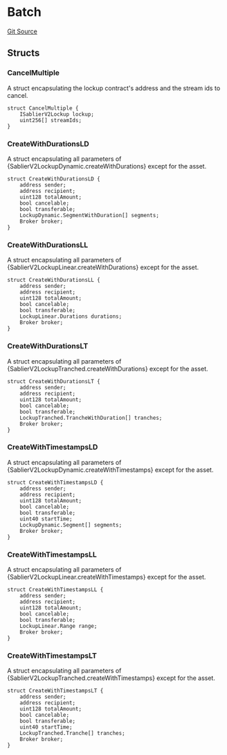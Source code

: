 # Batch

[Git Source](https://github.com/sablier-labs/v2-periphery/blob/a3131838ec731b38b1e2e03735fba874ab66f5e2/src/types/DataTypes.sol)

## Structs

### CancelMultiple

A struct encapsulating the lockup contract's address and the stream ids to cancel.

```solidity
struct CancelMultiple {
    ISablierV2Lockup lockup;
    uint256[] streamIds;
}
```

### CreateWithDurationsLD

A struct encapsulating all parameters of {SablierV2LockupDynamic.createWithDurations} except for the asset.

```solidity
struct CreateWithDurationsLD {
    address sender;
    address recipient;
    uint128 totalAmount;
    bool cancelable;
    bool transferable;
    LockupDynamic.SegmentWithDuration[] segments;
    Broker broker;
}
```

### CreateWithDurationsLL

A struct encapsulating all parameters of {SablierV2LockupLinear.createWithDurations} except for the asset.

```solidity
struct CreateWithDurationsLL {
    address sender;
    address recipient;
    uint128 totalAmount;
    bool cancelable;
    bool transferable;
    LockupLinear.Durations durations;
    Broker broker;
}
```

### CreateWithDurationsLT

A struct encapsulating all parameters of {SablierV2LockupTranched.createWithDurations} except for the asset.

```solidity
struct CreateWithDurationsLT {
    address sender;
    address recipient;
    uint128 totalAmount;
    bool cancelable;
    bool transferable;
    LockupTranched.TrancheWithDuration[] tranches;
    Broker broker;
}
```

### CreateWithTimestampsLD

A struct encapsulating all parameters of {SablierV2LockupDynamic.createWithTimestamps} except for the asset.

```solidity
struct CreateWithTimestampsLD {
    address sender;
    address recipient;
    uint128 totalAmount;
    bool cancelable;
    bool transferable;
    uint40 startTime;
    LockupDynamic.Segment[] segments;
    Broker broker;
}
```

### CreateWithTimestampsLL

A struct encapsulating all parameters of {SablierV2LockupLinear.createWithTimestamps} except for the asset.

```solidity
struct CreateWithTimestampsLL {
    address sender;
    address recipient;
    uint128 totalAmount;
    bool cancelable;
    bool transferable;
    LockupLinear.Range range;
    Broker broker;
}
```

### CreateWithTimestampsLT

A struct encapsulating all parameters of {SablierV2LockupTranched.createWithTimestamps} except for the asset.

```solidity
struct CreateWithTimestampsLT {
    address sender;
    address recipient;
    uint128 totalAmount;
    bool cancelable;
    bool transferable;
    uint40 startTime;
    LockupTranched.Tranche[] tranches;
    Broker broker;
}
```
